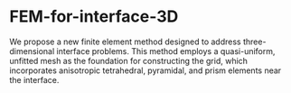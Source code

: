 # FEM-for-interface-3D
We propose a new finite element method designed to address three-dimensional interface problems. This method employs a quasi-uniform, unfitted mesh as the foundation for constructing the grid, which incorporates anisotropic tetrahedral, pyramidal, and prism elements near the interface.
